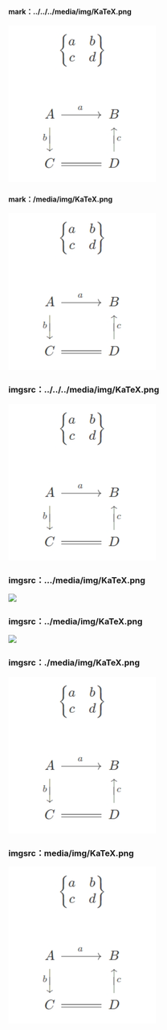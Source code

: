 
#### mark：../../../media/img/KaTeX.png
![](../../../media/img/KaTeX.png "展示图")

#### mark：/media/img/KaTeX.png
![](/media/img/KaTeX.png "展示图")

### imgsrc：../../../media/img/KaTeX.png
<img src="../../../media/img/KaTeX.png">

### imgsrc：.../media/img/KaTeX.png
<img src=".../media/img/KaTeX.png">

### imgsrc：../media/img/KaTeX.png
<img src="../media/img/KaTeX.png">

### imgsrc：./media/img/KaTeX.png
<img src="./media/img/KaTeX.png">

### imgsrc：media/img/KaTeX.png
<img src="media/img/KaTeX.png">
